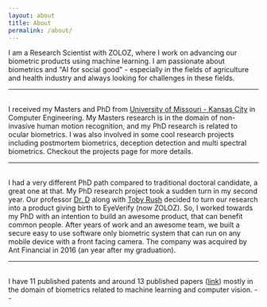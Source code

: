 ```yaml
---
layout: about
title: About
permalink: /about/
---
```


I am a Research Scientist with ZOLOZ, where I work on advancing our biometric products using machine learning. I am passionate about biometrics and "AI for social good" - especially in the fields of agriculture and health industry and always looking for challenges in these fields.

---
<br>
I received my Masters and PhD from <a href="https://www.polytechnique.edu/">University of Missouri - Kansas City</a> in Computer Engineering. My Masters research is in the domain of non-invasive human motion recognition, and my PhD research is related to ocular biometrics. I was also involved in some cool research projects including postmortem biometrics, deception detection and multi spectral biometrics. Checkout the projects page for more details.

---
<br>
I had a very different PhD path compared to traditional doctoral candidate, a great one at that. My PhD research project took a sudden turn in my second year. Our professor <a href="http://sce2.umkc.edu/csee/derakhshanir/Main.html">Dr. D</a> along with <a href="https://www.linkedin.com/in/tobiasrush/">Toby Rush</a> decided to turn our research into a product giving birth to EyeVerify (now ZOLOZ). So, I worked towards my PhD with an intention to build an awesome product, that can benefit common people. After years of work and an awesome team, we built a secure easy to use software only biometric system that can run on any mobile device with a front facing camera. The company was acquired by Ant Financial in 2016 (an year after my graduation).

---
<br>
I have 11 published patents and around 13 published papers (<a href="https://scholar.google.com/citations?user=U-WaO8UAAAAJ&hl=en">link</a>) mostly in the domain of biometrics related to machine learning and computer vision.
--
